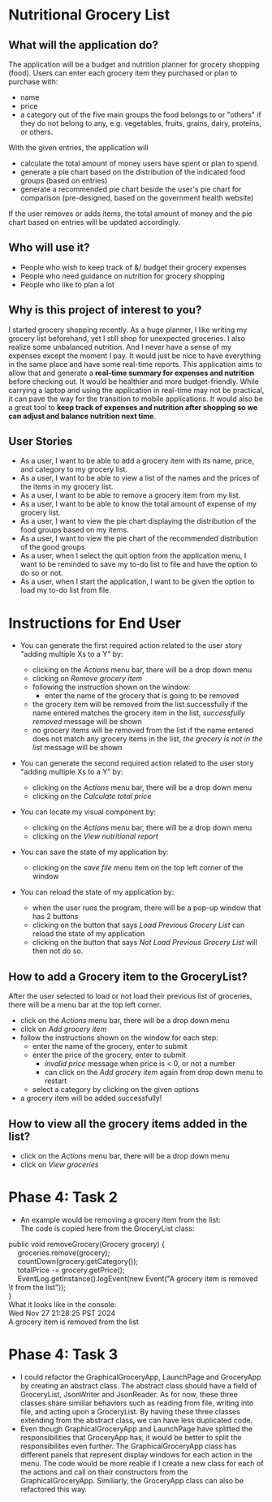# Nutritional Grocery List

## What will the application do?
The application will be a budget and nutrition planner for grocery shopping (food). 
Users can enter each grocery item they purchased or plan to purchase with:
- name
- price
- a category out of the five main groups the food belongs to or "others" if they do not belong to any,
e.g. vegetables, fruits, grains, dairy, proteins, or others. 

With the given entries, the application will 
- calculate the total amount of money users have spent or plan to spend.
- generate a pie chart based on the distribution of the indicated food groups (based on entries)
- generate a recommended pie chart beside the user's pie chart for comparison (pre-designed, based on the government health website)

If the user removes or adds items, the total amount of money and the pie chart based on entries will be updated accordingly.

## Who will use it?
- People who wish to keep track of &/ budget their grocery expenses
- People who need guidance on nutrition for grocery shopping
- People who like to plan a lot

## Why is this project of interest to you?
I started grocery shopping recently. As a huge planner, I like writing my grocery list beforehand, yet I still shop for unexpected groceries. I also realize some unbalanced nutrition. And I never have a sense of my expenses except the moment I pay. It would just be nice to have everything in the same place and have some real-time reports. This application aims to allow that and generate a **real-time summary for expenses and nutrition** before checking out. It would be healthier and more budget-friendly. While carrying a laptop and using the application in real-time may not be practical, it can pave the way for the transition to mobile applications. It would also be a great tool to **keep track of expenses and nutrition after shopping so we can adjust and balance nutrition next time**. 

## User Stories
- As a user, I want to be able to add a grocery item with its name, price, and category to my grocery list. 
- As a user, I want to be able to view a list of the names and the prices of the items in my grocery list.
- As a user, I want to be able to remove a grocery item from my list.
- As a user, I want to be able to know the total amount of expense of my grocery list.
- As a user, I want to view the pie chart displaying the distribution of the food groups based on my items.
- As a user, I want to view the pie chart of the recommended distribution of the good groups
- As a user, when I select the quit option from the application menu, I want to be reminded to save my to-do list to file and have the option to do so or not.
- As a user, when I start the application, I want to be given the option to load my to-do list from file.

# Instructions for End User
- You can generate the first required action related to the user story "adding multiple Xs to a Y" by:
    - clicking on the *Actions* menu bar, there will be a drop down menu
    - clicking on *Remove grocery item*
    - following the instruction shown on the window:
        - enter the name of the grocery that is going to be removed
    - the grocery item will be removed from the list successfully if the name entered matches the grocery item in the list, *successfully removed* message will be shown
    - no grocery items will be removed from the list if the name entered does not match any grocery items in the list, *the grocery is not in the list* message will be shown

- You can generate the second required action related to the user story "adding multiple Xs to a Y" by:
    - clicking on the *Actions* menu bar, there will be a drop down menu
    - clicking on the *Calculate total price*

- You can locate my visual component by:
    - clicking on the *Actions* menu bar, there will be a drop down menu
    - clicking on the *View nutritional report*

- You can save the state of my application by:
    - clicking on the *save file* menu item on the top left corner of the window

- You can reload the state of my application by:
    - when the user runs the program, there will be a pop-up window that has 2 buttons
    - clicking on the button that says *Load Previous Grocery List* can reload the state of my application
    - clicking on the button that says *Not Load Previous Grocery List* will then not do so.

## How to add a Grocery item to the GroceryList?
After the user selected to load or not load their previous list of groceries, there will be a menu bar at the top left corner. 
- click on the *Actions* menu bar, there will be a drop down menu
- click on *Add grocery item*
- follow the instructions shown on the window for each step:
    - enter the name of the grocery, enter to submit
    - enter the price of the grocery, enter to submit
        - *invalid price* message when price is < 0, or not a number
        - can click on the *Add grocery item* again from drop down menu to restart
    - select a category by clicking on the given options
- a grocery item will be added successfully!

## How to view all the grocery items added in the list?
- click on the *Actions* menu bar, there will be a drop down menu
- click on *View groceries*

# Phase 4: Task 2
- An example would be removing a grocery item from the list: \
The code is copied here from the GroceryList class:

public void removeGrocery(Grocery grocery) {\
        &emsp; groceries.remove(grocery);\
        &emsp; countDown(grocery.getCategory());\
        &emsp; totalPrice -= grocery.getPrice();\
        &emsp; EventLog.getInstance().logEvent(new Event("A grocery item is removed \t from the list"));\
    }\
What it looks like in the console:\
Wed Nov 27 21:28:25 PST 2024\
A grocery item is removed from the list

# Phase 4: Task 3
- I could refactor the GraphicalGroceryApp, LaunchPage and GroceryApp by creating an abstract class. The abstract class should have a field of GroceryList, JsonWriter and JsonReader. As for now, these three classes share similiar behaviors such as reading from file, writing into file, and acting upon a GroceryList. By having these three classes extending from the abstract class, we can have less duplicated code.
- Even though GraphicalGroceryApp and LaunchPage have splitted the responsibilities that GroceryApp has, it would be better to split the responsibilites even further. The GraphicalGroceryApp class has different panels that represent display windows for each action in the menu. The code would be more reable if I create a new class for each of the actions and call on their constructors from the GraphicalGroceryApp. Similiarly, the GroceryApp class can also be refactored this way.
